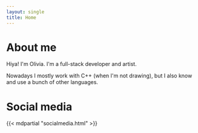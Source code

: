```yaml
---
layout: single
title: Home
---
```



# About me

Hiya! I'm Olivia. I'm a full-stack developer and artist. 

Nowadays I mostly work with C++ (when I'm not drawing), but I also know and use a bunch of other languages.



# Social media 

{{< mdpartial "socialmedia.html" >}}


